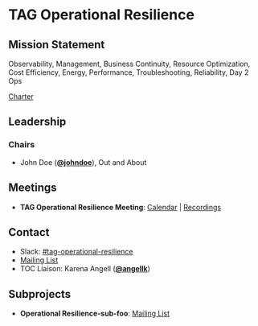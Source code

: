 # TAG Operational Resilience

## Mission Statement
Observability, Management, Business Continuity, Resource Optimization, Cost Efficiency, Energy, Performance, Troubleshooting, Reliability, Day 2 Ops


[Charter](./charter.md)

## Leadership
### Chairs
- John Doe (**[@johndoe](https://github.com/johndoe)**), Out and About

## Meetings
- **TAG Operational Resilience Meeting**: [Calendar](https://zoom-lfx.platform.linuxfoundation.org/meetings/cncf?view=week) | [Recordings](https://www.youtube.com/playlist?foo)

## Contact
- Slack: [#tag-operational-resilience](https://slack.cncf.io/messages/tag-operational-resilience)
- [Mailing List](https://groups.google.com/forum/#!forum/foo)
- TOC Liaison: Karena Angell (**[@angellk](https://github.com/angellk)**)

## Subprojects
- **Operational Resilience-sub-foo**: [Mailing List](https://groups.google.com/forum/#!forum/foo)